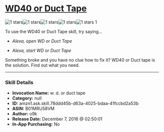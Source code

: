 # [WD40 or Duct Tape](http://alexa.amazon.com/#skills/amzn1.ask.skill.78ddd45b-d63a-4025-bdaa-41fccbd2a53b)
![1 stars](../../images/ic_star_black_18dp_1x.png)![1 stars](../../images/ic_star_border_black_18dp_1x.png)![1 stars](../../images/ic_star_border_black_18dp_1x.png)![1 stars](../../images/ic_star_border_black_18dp_1x.png)![1 stars](../../images/ic_star_border_black_18dp_1x.png) 1

To use the WD40 or Duct Tape skill, try saying...

* *Alexa, open WD or Duct Tape*

* *Alexa, start WD or Duct Tape*

Something broke and you have no clue how to fix it?
WD40 or Duct tape is the solution. Find out what you need.

***

### Skill Details

* **Invocation Name:** w. d. or duct tape
* **Category:** null
* **ID:** amzn1.ask.skill.78ddd45b-d63a-4025-bdaa-41fccbd2a53b
* **ASIN:** B01MRU58VM
* **Author:** o9k
* **Release Date:** December 7, 2016 @ 02:50:01
* **In-App Purchasing:** No
